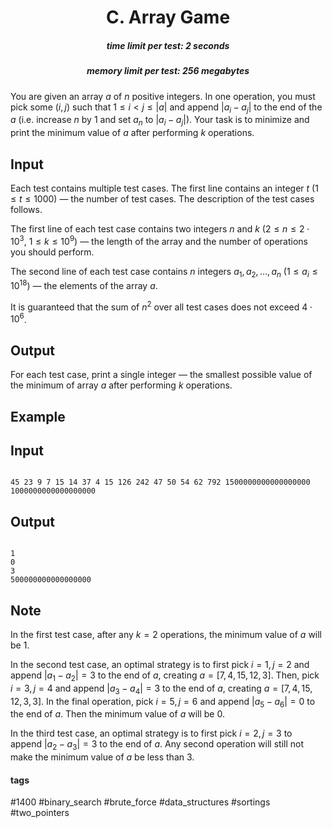 <h1 style='text-align: center;'> C. Array Game</h1>

<h5 style='text-align: center;'>time limit per test: 2 seconds</h5>
<h5 style='text-align: center;'>memory limit per test: 256 megabytes</h5>

You are given an array $a$ of $n$ positive integers. In one operation, you must pick some $(i, j)$ such that $1\leq i < j\leq |a|$ and append $|a_i - a_j|$ to the end of the $a$ (i.e. increase $n$ by $1$ and set $a_n$ to $|a_i - a_j|$). Your task is to minimize and print the minimum value of $a$ after performing $k$ operations.

## Input

Each test contains multiple test cases. The first line contains an integer $t$ ($1 \leq t \leq 1000$) — the number of test cases. The description of the test cases follows.

The first line of each test case contains two integers $n$ and $k$ ($2\le n\le 2\cdot 10^3$, $1\le k\le 10^9$) — the length of the array and the number of operations you should perform.

The second line of each test case contains $n$ integers $a_1, a_2, \ldots, a_n$ ($1\le a_i\le 10^{18}$) — the elements of the array $a$.

It is guaranteed that the sum of $n^2$ over all test cases does not exceed $4\cdot 10^6$.

## Output

For each test case, print a single integer — the smallest possible value of the minimum of array $a$ after performing $k$ operations.

## Example

## Input


```

45 23 9 7 15 14 37 4 15 126 242 47 50 54 62 792 1500000000000000000 1000000000000000000
```
## Output


```

1
0
3
500000000000000000

```
## Note

In the first test case, after any $k=2$ operations, the minimum value of $a$ will be $1$.

In the second test case, an optimal strategy is to first pick $i=1, j=2$ and append $|a_1 - a_2| = 3$ to the end of $a$, creating $a=[7, 4, 15, 12, 3]$. Then, pick $i=3, j=4$ and append $|a_3 - a_4| = 3$ to the end of $a$, creating $a=[7, 4, 15, 12, 3, 3]$. In the final operation, pick $i=5, j=6$ and append $|a_5 - a_6| = 0$ to the end of $a$. Then the minimum value of $a$ will be $0$.

In the third test case, an optimal strategy is to first pick $i=2, j=3$ to append $|a_2 - a_3| = 3$ to the end of $a$. Any second operation will still not make the minimum value of $a$ be less than $3$.



#### tags 

#1400 #binary_search #brute_force #data_structures #sortings #two_pointers 
